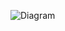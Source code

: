 ![Diagram](http://yuml.me/diagram/scruffy/class/[%E6%97%A5%E6%9C%AC%E8%AA%9E]-%3E[K%C3%B6ttbullar])
